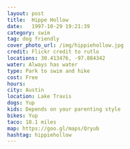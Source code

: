 ```yaml
---
layout: post
title:  Hippe Hollow
date:   1997-10-29 19:21:39
category: swim
tag: dog friendly
cover_photo_url: /img/hippiehollow.jpg
credit: Flickr credit to rutlo
locations: 30.413476, -97.884342 
water: Always has water 
type: Park to swim and hike
cost: Free
hours: 
city: Austin
location: Lake Travis
dogs: Yup
kids: Depends on your parenting style
bikes: Yup
taco: 18.1 miles
map: https://goo.gl/maps/Qryub 
hashtag: hippiehollow
---
```



